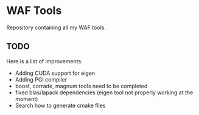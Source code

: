 # WAF Tools
Repository containing all my WAF tools.

## TODO
Here is a list of improvements:
- Adding CUDA support for eigen
- Adding PGI compiler
- boost, corrade, magnum tools need to be completed
- fixed blas/lapack dependencies (eigen tool not properly working at the moment)
- Search how to generate cmake files